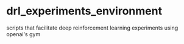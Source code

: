 # drl_experiments_environment
scripts that facilitate deep reinforcement learning experiments using openai's gym
